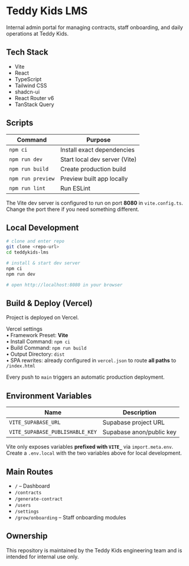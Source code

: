 # Teddy Kids LMS

Internal admin portal for managing contracts, staff onboarding, and daily operations at Teddy Kids.

## Tech Stack
- Vite
- React
- TypeScript
- Tailwind CSS
- shadcn-ui
- React Router v6
- TanStack Query

## Scripts
| Command            | Purpose                       |
| ------------------ | ----------------------------- |
| `npm ci`           | Install exact dependencies    |
| `npm run dev`      | Start local dev server (Vite) |
| `npm run build`    | Create production build       |
| `npm run preview`  | Preview built app locally     |
| `npm run lint`     | Run ESLint                    |

The Vite dev server is configured to run on port **8080** in `vite.config.ts`. Change the port there if you need something different.

## Local Development
```bash
# clone and enter repo
git clone <repo-url>
cd teddykids-lms

# install & start dev server
npm ci
npm run dev

# open http://localhost:8080 in your browser
```

## Build & Deploy (Vercel)
Project is deployed on Vercel.

Vercel settings  
• Framework Preset: **Vite**  
• Install Command: `npm ci`  
• Build Command: `npm run build`  
• Output Directory: `dist`  
• SPA rewrites: already configured in `vercel.json` to route **all paths** to `/index.html`

Every push to `main` triggers an automatic production deployment.

## Environment Variables
| Name                              | Description                    |
| --------------------------------- | ------------------------------ |
| `VITE_SUPABASE_URL`               | Supabase project URL           |
| `VITE_SUPABASE_PUBLISHABLE_KEY`   | Supabase anon/public key       |

Vite only exposes variables **prefixed with `VITE_`** via `import.meta.env`.  
Create a `.env.local` with the two variables above for local development.

## Main Routes
- `/` – Dashboard  
- `/contracts`  
- `/generate-contract`  
- `/users`  
- `/settings`  
- `/grow/onboarding` – Staff onboarding modules

## Ownership
This repository is maintained by the Teddy Kids engineering team and is intended for internal use only.
